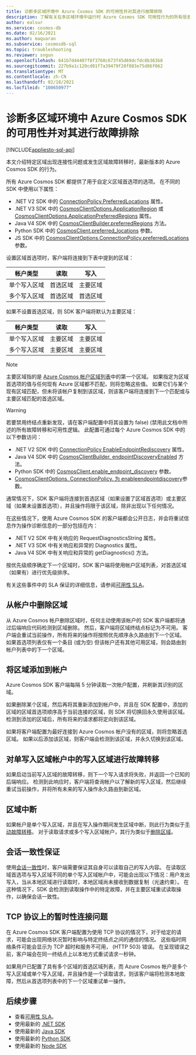 ```yaml
---
title: 诊断多区域环境中 Azure Cosmos SDK 的可用性并对其进行故障排除
description: 了解有关在多区域环境中运行时 Azure Cosmos SDK 可用性行为的所有信息。
author: ealsur
ms.service: cosmos-db
ms.date: 02/16/2021
ms.author: maquaran
ms.subservice: cosmosdb-sql
ms.topic: troubleshooting
ms.reviewer: sngun
ms.openlocfilehash: 641b7d44407f8f3760c673f45d69dcfdc8b363b8
ms.sourcegitcommit: 227b9a1c120cd01f7a39479f20f883e75d86f062
ms.translationtype: MT
ms.contentlocale: zh-CN
ms.lasthandoff: 02/18/2021
ms.locfileid: "100650977"
---
```

# <a name="diagnose-and-troubleshoot-the-availability-of-azure-cosmos-sdks-in-multiregional-environments"></a>诊断多区域环境中 Azure Cosmos SDK 的可用性并对其进行故障排除
[!INCLUDE[appliesto-sql-api](includes/appliesto-sql-api.md)]

本文介绍特定区域出现连接性问题或发生区域故障转移时，最新版本的 Azure Cosmos SDK 的行为。

所有 Azure Cosmos SDK 都提供了用于自定义区域首选项的选项。 在不同的 SDK 中使用以下属性：

* .NET V2 SDK 中的 [ConnectionPolicy.PreferredLocations](/dotnet/api/microsoft.azure.documents.client.connectionpolicy.preferredlocations) 属性。
* .NET V3 SDK 中的 [CosmosClientOptions.ApplicationRegion](/dotnet/api/microsoft.azure.cosmos.cosmosclientoptions.applicationregion) 或 [CosmosClientOptions.ApplicationPreferredRegions](/dotnet/api/microsoft.azure.cosmos.cosmosclientoptions.applicationpreferredregions) 属性。
* Java V4 SDK 中的 [CosmosClientBuilder.preferredRegions](/java/api/com.azure.cosmos.cosmosclientbuilder.preferredregions) 方法。
* Python SDK 中的 [CosmosClient.preferred_locations](/python/api/azure-cosmos/azure.cosmos.cosmos_client.cosmosclient) 参数。
* JS SDK 中的 [CosmosClientOptions.ConnectionPolicy.preferredLocations](/javascript/api/@azure/cosmos/connectionpolicy#preferredlocations) 参数。

设置区域首选项时，客户端将连接到下表中提到的区域：

|帐户类型 |读取 |写入 |
|------------------------|--|--|
| 单个写入区域 | 首选区域 | 主要区域  |
| 多个写入区域 | 首选区域 | 首选区域  |

如果不设置首选区域，则 SDK 客户端将默认为主要区域：

|帐户类型 |读取 |写入 |
|------------------------|--|--|
| 单个写入区域 | 主要区域 | 主要区域 |
| 多个写入区域 | 主要区域  | 主要区域  |

> [!NOTE]
> 主要区域指的是 [Azure Cosmos 帐户区域列表](distribute-data-globally.md)中的第一个区域。
> 如果指定为区域首选项的值与任何现有 Azure 区域都不匹配，则将忽略这些值。 如果它们与某个现有区域匹配，但未将该帐户复制到该区域，则该客户端将连接到下一个匹配或与主要区域匹配的首选区域。

> [!WARNING]
> 若要禁用终结点重新发现，请在客户端配置中将其设置为 false)  (禁用此文档中所述的所有故障转移和可用性逻辑。
> 此配置可通过每个 Azure Cosmos SDK 中的以下参数访问：
>
> * .NET V2 SDK 中的 [ConnectionPolicy EnableEndpointRediscovery](/dotnet/api/microsoft.azure.documents.client.connectionpolicy.enableendpointdiscovery) 属性。
> * Java V4 SDK 中的 [CosmosClientBuilder. endpointDiscoveryEnabled](/java/api/com.azure.cosmos.cosmosclientbuilder.endpointdiscoveryenabled) 方法。
> * Python SDK 中的 [CosmosClient.enable_endpoint_discovery](/python/api/azure-cosmos/azure.cosmos.cosmos_client.cosmosclient) 参数。
> * [CosmosClientOptions. ConnectionPolicy. 为 enableendpointdiscovery](/javascript/api/@azure/cosmos/connectionpolicy#enableEndpointDiscovery)参数。

通常情况下，SDK 客户端将连接到首选区域（如果设置了区域首选项）或主要区域（如果未设置首选项），并且操作将限于该区域，除非出现以下任何情况。

在这些情况下，使用 Azure Cosmos SDK 的客户端都会公开日志，并会将重试信息作为操作诊断信息的一部分包括在内：

* .NET V2 SDK 中有关响应的 RequestDiagnosticsString 属性。
* .NET V3 SDK 中有关响应和异常的 Diagnostics 属性。
* Java V4 SDK 中有关响应和异常的 getDiagnostics() 方法。

按优先级顺序确定下一个区域时，SDK 客户端将使用帐户区域列表，对首选区域（如果有）进行优先级排序。

有关这些事件中的 SLA 保证的详细信息，请参阅[可用性 SLA](high-availability.md#slas-for-availability)。

## <a name="removing-a-region-from-the-account"></a><a id="remove-region"></a>从帐户中删除区域

从 Azure Cosmos 帐户删除区域时，任何主动使用该帐户的 SDK 客户端都将通过后端响应代码检测到区域删除。 然后，客户端将区域终结点标记为不可用。 客户端会重试当前操作，所有将来的操作将按照优先顺序永久路由到下一个区域。 如果首选项列表仅有一个条目 (或为空) 但该帐户还有其他可用区域，则会路由到帐户列表中的下一个区域。

## <a name="adding-a-region-to-an-account"></a>将区域添加到帐户

Azure Cosmos SDK 客户端每隔 5 分钟读取一次帐户配置，并刷新其识别的区域。

如果删除某个区域，然后再将其重新添加到帐户中，并且在 SDK 配置中，添加的区域的区域首选项顺序高于当前连接的区域，则 SDK 将切换回永久使用该区域。 检测到添加的区域后，所有将来的请求都将定向到该区域。

如果将客户端配置为最好连接到 Azure Cosmos 帐户没有的区域，则将忽略首选区域。 如果以后添加该区域，则客户端会检测到该区域，并永久切换到该区域。

## <a name="fail-over-the-write-region-in-a-single-write-region-account"></a><a id="manual-failover-single-region"></a>对单写入区域帐户中的写入区域进行故障转移

如果启动当前写入区域的故障转移，则下一个写入请求将失败，并返回一个已知的后端响应。 检测到此响应时，客户端将查询帐户以了解新的写入区域，然后继续重试当前操作，并将所有未来的写入操作永久路由到新区域。

## <a name="regional-outage"></a>区域中断

如果帐户是单个写入区域，并且在写入操作期间发生区域中断，则此行为类似于[手动故障转移](#manual-failover-single-region)。 对于读取请求或多个写入区域帐户，其行为类似于[删除区域](#remove-region)。

## <a name="session-consistency-guarantees"></a>会话一致性保证

使用[会话一致性](consistency-levels.md#guarantees-associated-with-consistency-levels)时，客户端需要保证其自身可以读取自己的写入内容。 在读取区域首选项与写入区域不同的单个写入区域帐户中，可能会出现以下情况：用户发出写入，当从本地区域进行读取时，本地区域尚未接收到数据复制（光速约束）。 在这种情况下，SDK 会检测到读取操作中的特定故障，并在主要区域重试读取操作，以确保会话一致性。

## <a name="transient-connectivity-issues-on-tcp-protocol"></a>TCP 协议上的暂时性连接问题

在 Azure Cosmos SDK 客户端配置为使用 TCP 协议的情况下，对于给定的请求，可能会出现网络状况暂时影响与特定终结点之间的通信的情况。 这些临时网络条件可能会显示为 TCP 超时和服务不可用， (HTTP 503) 错误。 在呈现错误之前，客户端会在同一终结点上以本地方式重试请求一秒钟。

如果用户已配置了具有多个区域的首选区域列表，而 Azure Cosmos 帐户是多个写入区域或单个写入区域，并且操作是一个读取请求，则该客户端将检测本地故障，然后从首选项列表中的下一个区域重试单一操作。

## <a name="next-steps"></a>后续步骤

* 查看[可用性 SLA](high-availability.md#slas-for-availability)。
* 使用最新的 [.NET SDK](sql-api-sdk-dotnet-standard.md)
* 使用最新的 [Java SDK](sql-api-sdk-java-v4.md)
* 使用最新的 [Python SDK](sql-api-sdk-python.md)
* 使用最新的 [Node SDK](sql-api-sdk-node.md)
